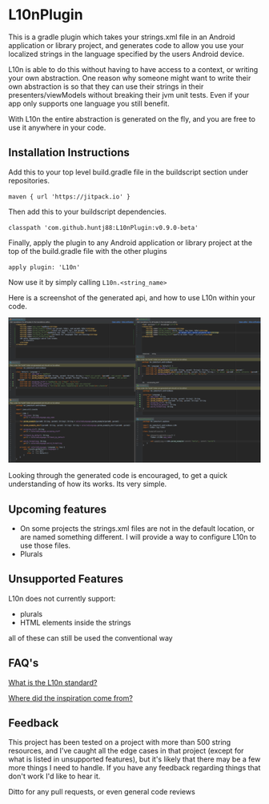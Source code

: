 # L10nPlugin

This is a gradle plugin which takes your strings.xml file in an Android application or library project,
and generates code to allow you use your localized strings in the language specified by the users Android device. 

L10n is able to do this without having to have access to a context, or writing your own abstraction. 
One reason why someone might want to write their own abstraction is so that they can use their strings 
in their presenters/viewModels without breaking their jvm unit tests. Even if your app only supports one language you still benefit.

With L10n the entire abstraction is generated on the fly, and you are free to use it anywhere in your code.



## Installation Instructions

Add this to your top level build.gradle file in the buildscript section under repositories.

`maven { url 'https://jitpack.io' }`


Then add this to your buildscript dependencies.

`classpath 'com.github.huntj88:L10nPlugin:v0.9.0-beta'`


Finally, apply the plugin to any Android application or library project at the top of the build.gradle file with the other plugins

`apply plugin: 'L10n'`

Now use it by simply calling 
`L10n.<string_name>`

Here is a screenshot of the generated api, and how to use L10n within your code.

![generated code](https://raw.githubusercontent.com/huntj88/L10nPlugin/master/images/generatedCodeAndUsage.png)

Looking through the generated code is encouraged, to get a quick understanding of how its works. Its very simple.

## Upcoming features
- On some projects the strings.xml files are not in the default location, or are named something different. I will provide a way to configure L10n to use those files.
- Plurals


## Unsupported Features
L10n does not currently support:
- plurals
- HTML elements inside the strings

all of these can still be used the conventional way



## FAQ's
[What is the L10n standard?](https://blog.mozilla.org/l10n/2011/12/14/i18n-vs-l10n-whats-the-diff/)

[Where did the inspiration come from?](https://github.com/SwiftGen/SwiftGen#strings)



## Feedback
This project has been tested on a project with more than 500 string resources, and I've caught all the edge cases in that project (except for what is listed in
unsupported features), but it's likely that there may be a few more things I need to handle. If you have any feedback regarding things that don't work I'd like to hear it.

Ditto for any pull requests, or even general code reviews